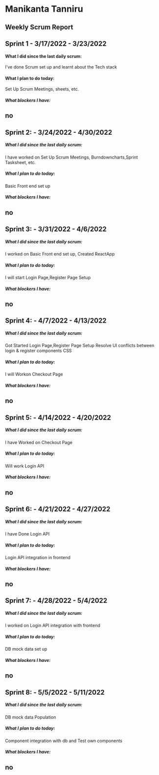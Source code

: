 # Manikanta Tanniru

## Weekly Scrum Report

## Sprint 1 - 3/17/2022 - 3/23/2022

#### What I did since the last daily scrum:
I've done Scrum set up and learnt about the Tech stack

#### What I plan to do today:
Set Up Scrum Meetings, sheets, etc.

##### What blockers I have:
no
--------------------------------------------------------

## Sprint 2: - 3/24/2022 - 4/30/2022

##### What I did since the last daily scrum:
I have worked on Set Up Scrum Meetings, Burndowncharts,Sprint Tasksheet, etc.

##### What I plan to do today:
Basic Front end set up

##### What blockers I have:
no
--------------------------------------------------------

## Sprint 3: - 3/31/2022 - 4/6/2022

##### What I did since the last daily scrum:
I worked on Basic Front end set up, Created ReactApp

##### What I plan to do today:
I will start Login Page,Register Page Setup

##### What blockers I have:
no
--------------------------------------------------------

## Sprint 4: - 4/7/2022 - 4/13/2022

##### What I did since the last daily scrum:
Got Started Login Page,Register Page Setup
Resolve UI conflicts between login & register components CSS

##### What I plan to do today:
I will Workon Checkout Page

##### What blockers I have:
no
--------------------------------------------------------
## Sprint 5: - 4/14/2022 - 4/20/2022

##### What I did since the last daily scrum:
 I have Worked on Checkout Page

##### What I plan to do today:
Will work Login API

##### What blockers I have:
no
--------------------------------------------------------

## Sprint 6: - 4/21/2022 - 4/27/2022

##### What I did since the last daily scrum:
I have Done Login API

##### What I plan to do today:
Login API integration in frontend 

##### What blockers I have:
no
--------------------------------------------------------


## Sprint 7: - 4/28/2022 - 5/4/2022

##### What I did since the last daily scrum:
I worked on Login API integration with frontend 

##### What I plan to do today:
DB mock data set up

##### What blockers I have:
no
--------------------------------------------------------


## Sprint 8: - 5/5/2022 - 5/11/2022

##### What I did since the last daily scrum:
DB mock data Population 

##### What I plan to do today:
Component integration with db and Test own components

##### What blockers I have:
no
--------------------------------------------------------
